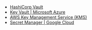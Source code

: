 - [HashiCorp Vault](https://github.com/hashicorp/vault)
- [Key Vault | Microsoft Azure](https://azure.microsoft.com/en-us/services/key-vault/)
- [AWS Key Management Service (KMS)](https://aws.amazon.com/kms/)
- [Secret Manager | Google Cloud](https://cloud.google.com/security-key-management)
